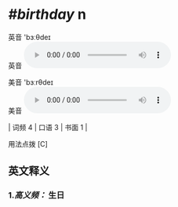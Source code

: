 # ***\#birthday*** n
英音 'bɜːθdeɪ  
英音
<audio src="./media/birthday-B.aac" controls="controls"></audio>

美音 'bɜːrθdeɪ  
美音
<audio src="./media/birthday.aac" controls="controls"></audio>



| 词频 4 | 口语 3 | 书面 1 |  

用法点拨  [C]

英文释义
---
### 1.*高义频：* **生日**  


